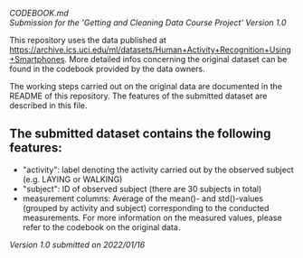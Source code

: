 *CODEBOOK.md* <br>
*Submission for the 'Getting and Cleaning Data Course Project'*
*Version 1.0*


This repository uses the data published at https://archive.ics.uci.edu/ml/datasets/Human+Activity+Recognition+Using+Smartphones. More detailed infos concerning the original dataset can be found in the codebook provided by the data owners. 

The working steps carried out on the original data are documented in the README of this repository. The features of the submitted dataset are described in this file.

## The submitted dataset contains the following features:

- "activity": label denoting the activity carried out by the observed subject (e.g. LAYING or WALKING)
- "subject": ID of observed subject (there are 30 subjects in total)
- measurement columns: Average of the mean()- and std()-values (grouped by activity and subject) corresponding to the conducted measurements. For more information on the measured values, please refer to the codebook on the original data.

*Version 1.0 submitted on 2022/01/16*
